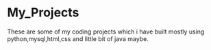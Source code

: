 # My_Projects
These are some of my coding projects which i have built mostly using python,mysql,html,css and little bit of java maybe.
